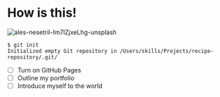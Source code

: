 # How is this!


![ales-nesetril-Im7lZjxeLhg-unsplash](https://github.com/Pranavpradeep10/skills-communicate-using-markdown/assets/145785130/8cc8b2ec-9f32-4c0f-9bd8-7f3cea614f8e)



```
$ git init
Initialized empty Git repository in /Users/skills/Projects/recipe-repository/.git/
```


- [ ] Turn on GitHub Pages
- [ ] Outline my portfolio
- [ ] Introduce myself to the world
